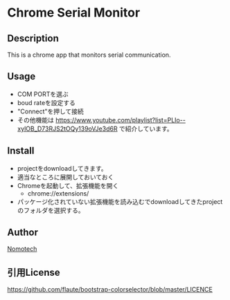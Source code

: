 # Chrome Serial Monitor

## Description
This is a chrome app that monitors serial communication.

## Usage
- COM PORTを選ぶ
- boud rateを設定する
- "Connect"を押して接続
- その他機能は https://www.youtube.com/playlist?list=PLIo--xylOB_D73RJS2tOQy139oVJe3d6R で紹介しています。


## Install
- projectをdownloadしてきます。
- 適当なところに展開しておいておく
- Chromeを起動して、拡張機能を開く
	- chrome://extensions/
- パッケージ化されていない拡張機能を読み込むでdownloadしてきたprojectのフォルダを選択する。


## Author
[Nomotech](https://github.com/Nomotech)

## 引用License
https://github.com/flaute/bootstrap-colorselector/blob/master/LICENCE
